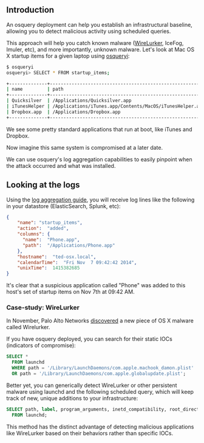 ## Introduction

An osquery deployment can help you establish an infrastructural baseline, allowing you to detect malicious activity using scheduled queries.

This approach will help you catch known malware ([WireLurker](http://bits.blogs.nytimes.com/2014/11/05/malicious-software-campaign-targets-apple-users-in-china/), IceFog, Imuler, etc), and more importantly, unknown malware. Let's look at Mac OS X startup items for a given laptop using [osqueryi](../introduction/using-osqueryi):

```sh
$ osqueryi
osqueryi> SELECT * FROM startup_items;

+--------------+----------------------------------------------------------+
| name         | path                                                     |
+--------------+----------------------------------------------------------+
| Quicksilver  | /Applications/Quicksilver.app                            |
| iTunesHelper | /Applications/iTunes.app/Contents/MacOS/iTunesHelper.app |
| Dropbox.app  | /Applications/Dropbox.app                                |
+--------------+----------------------------------------------------------+
```

We see some pretty standard applications that run at boot, like iTunes and Dropbox.

Now imagine this same system is compromised at a later date.

We can use osquery's log aggregation capabilities to easily pinpoint when the attack occurred and what was installed.

## Looking at the logs

Using the [log aggregation guide](deployment/log-aggregation), you will receive log lines like the following in your datastore (ElasticSearch, Splunk, etc):

```json
{
    "name": "startup_items",
    "action":  "added",
    "columns": {
      "name":  "Phone.app",
      "path":  "/Applications/Phone.app"
    },
    "hostname":  "ted-osx.local",
    "calendarTime":  "Fri Nov  7 09:42:42 2014",
    "unixTime":  1415382685
}
```

It's clear that a suspicious application called "Phone" was added to this host's set of startup items on Nov 7th at 09:42 AM.

### Case-study: WireLurker

In November, Palo Alto Networks [discovered](http://researchcenter.paloaltonetworks.com/2014/11/wirelurker-new-era-os-x-ios-malware/) a new piece of OS X malware called Wirelurker.

If you have osquery deployed, you can search for their static IOCs (indicators of compromise):

```SQL
SELECT *
  FROM launchd
  WHERE path = '/Library/LaunchDaemons/com.apple.machook_damon.plist'
  OR path = '/Library/LaunchDaemons/com.apple.globalupdate.plist';
```

Better yet, you can generically detect WireLurker or other persistent malware using launchd and the following scheduled query, which will keep track of new, unique additions to your infrastructure:

```SQL
SELECT path, label, program_arguments, inetd_compatibility, root_directory
  FROM launchd;
```

This method has the distinct advantage of detecting malicious applications like WireLurker based on their behaviors rather than specific IOCs.
